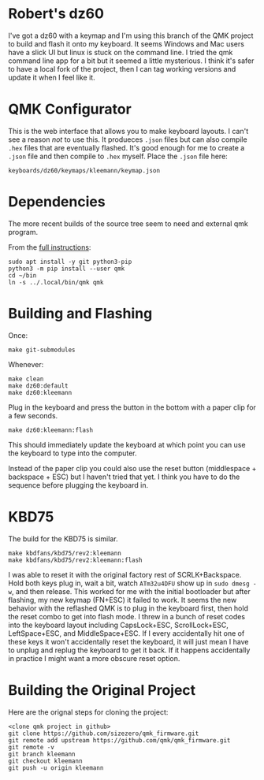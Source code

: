 
# Robert's dz60

I've got a dz60 with a keymap and I'm using this branch of the QMK
project to build and flash it onto my keyboard. It seems Windows and
Mac users have a slick UI but linux is stuck on the command line. I
tried the qmk command line app for a bit but it seemed a little
mysterious. I think it's safer to have a local fork of the project,
then I can tag working versions and update it when I feel like it.

# QMK Configurator

This is the web interface that allows you to make keyboard layouts. I
can't see a reason _not_ to use this. It produeces `.json` files but
can also compile `.hex` files that are eventually flashed. It's good
enough for me to create a `.json` file and then compile to `.hex`
myself. Place the `.json` file here:

    keyboards/dz60/keymaps/kleemann/keymap.json

# Dependencies

The more recent builds of the source tree seem to need and external qmk program.

From the [full instructions](https://beta.docs.qmk.fm/tutorial/newbs_getting_started):

    sudo apt install -y git python3-pip
    python3 -m pip install --user qmk
    cd ~/bin
    ln -s ../.local/bin/qmk qmk

# Building and Flashing

Once:

    make git-submodules

Whenever:

    make clean
    make dz60:default
    make dz60:kleemann

Plug in the keyboard and press the button in the bottom with a paper
clip for a few seconds.

    make dz60:kleemann:flash

This should immediately update the keyboard at which point you can use
the keyboard to type into the computer.

Instead of the paper clip you could also use the reset button
(middlespace + backspace + ESC) but I haven't tried that yet. I think
you have to do the sequence before plugging the keyboard in.

# KBD75

The build for the KBD75 is similar.

    make kbdfans/kbd75/rev2:kleemann
    make kbdfans/kbd75/rev2:kleemann:flash

I was able to reset it with the original factory rest of
SCRLK+Backspace. Hold both keys plug in, wait a bit, watch
`ATm32u4DFU` show up in `sudo dmesg -w`, and then release. This worked
for me with the initial bootloader but after flashing, my new keymap
(FN+ESC) it failed to work. It seems the new behavior with the
reflashed QMK is to plug in the keyboard first, then hold the reset
combo to get into flash mode. I threw in a bunch of reset codes into
the keyboard layout including CapsLock+ESC, ScrollLock+ESC,
LeftSpace+ESC, and MiddleSpace+ESC. If I every accidentally hit one of
these keys it won't accidentally reset the keyboard, it will just mean
I have to unplug and replug the keyboard to get it back. If it happens
accidentally in practice I might want a more obscure reset option.

# Building the Original Project

Here are the orignal steps for cloning the project:

    <clone qmk project in github>
    git clone https://github.com/sizezero/qmk_firmware.git
    git remote add upstream https://github.com/qmk/qmk_firmware.git
    git remote -v
    git branch kleemann
    git checkout kleemann
    git push -u origin kleemann
